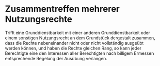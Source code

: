 # Zusammentreffen mehrerer Nutzungsrechte

Trifft eine Grunddienstbarkeit mit einer anderen Grunddienstbarkeit oder einem sonstigen Nutzungsrecht an dem Grundstück dergestalt zusammen, dass die Rechte nebeneinander nicht oder nicht vollständig ausgeübt werden können, und haben die Rechte gleichen Rang, so kann jeder Berechtigte eine den Interessen aller Berechtigten nach billigem Ermessen entsprechende Regelung der Ausübung verlangen.